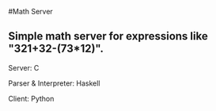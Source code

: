 #Math Server

Simple math server for expressions like "321+32-(73\*12)".
------------------------------------------
Server: C

Parser & Interpreter: Haskell

Client: Python

